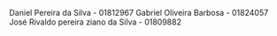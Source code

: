 Daniel Pereira da Silva - 01812967
Gabriel Oliveira Barbosa - 01824057
José Rivaldo pereira ziano da Silva - 01809882
